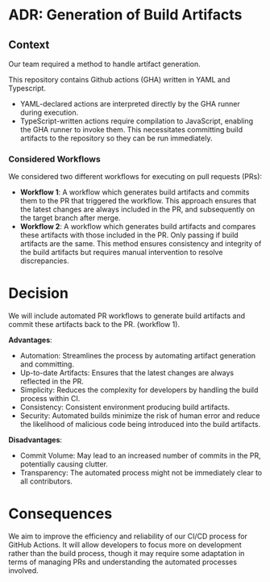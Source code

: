 # ADR: Generation of Build Artifacts

## Context

Our team required a method to handle artifact generation.

This repository contains Github actions (GHA) written in YAML and Typescript.

- YAML-declared actions are interpreted directly by the GHA runner during
  execution.
- TypeScript-written actions require compilation to JavaScript, enabling the GHA
  runner to invoke them. This necessitates committing build artifacts to the
  repository so they can be run immediately.

### Considered Workflows

We considered two different workflows for executing on pull requests (PRs):

- **Workflow 1**: A workflow which generates build artifacts and commits them to
  the PR that triggered the workflow. This approach ensures that the latest
  changes are always included in the PR, and subsequently on the target branch
  after merge.
- **Workflow 2**: A workflow which generates build artifacts and compares these
  artifacts with those included in the PR. Only passing if build artifacts are
  the same. This method ensures consistency and integrity of the build artifacts
  but requires manual intervention to resolve discrepancies.

# Decision

We will include automated PR workflows to generate build artifacts and commit
these artifacts back to the PR. (workflow 1).

**Advantages**:

- Automation: Streamlines the process by automating artifact generation and
  committing.
- Up-to-date Artifacts: Ensures that the latest changes are always reflected in
  the PR.
- Simplicity: Reduces the complexity for developers by handling the build
  process within CI.
- Consistency: Consistent environment producing build artifacts.
- Security: Automated builds minimize the risk of human error and reduce the
  likelihood of malicious code being introduced into the build artifacts.

**Disadvantages**:

- Commit Volume: May lead to an increased number of commits in the PR,
  potentially causing clutter.
- Transparency: The automated process might not be immediately clear to all
  contributors.

# Consequences

We aim to improve the efficiency and reliability of our CI/CD process for GitHub
Actions. It will allow developers to focus more on development rather than the
build process, though it may require some adaptation in terms of managing PRs
and understanding the automated processes involved.
